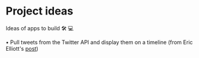 # Project ideas
Ideas of apps to build 🛠 💻

• Pull tweets from the Twitter API and display them on a timeline (from Eric Elliott's [post](https://medium.com/javascript-scene/10-interview-questions-every-javascript-developer-should-know-6fa6bdf5ad95))
